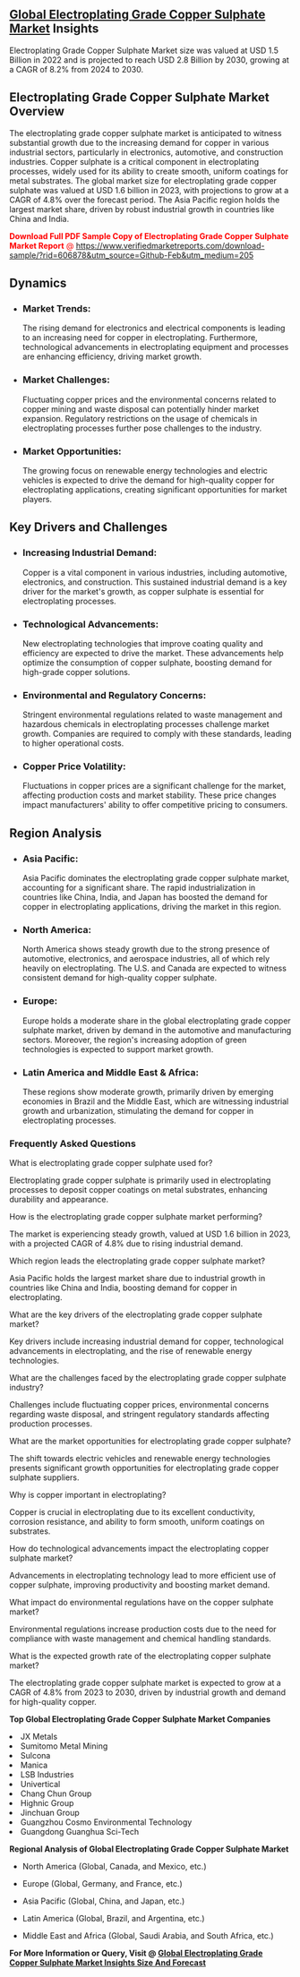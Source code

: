 <h2><a href="https://www.verifiedmarketreports.com/download-sample/?rid=606878&amp;utm_source=Github&amp;utm_medium=205" target="_blank">Global Electroplating Grade Copper Sulphate Market</a> Insights</h2><p>Electroplating Grade Copper Sulphate Market size was valued at USD 1.5 Billion in 2022 and is projected to reach USD 2.8 Billion by 2030, growing at a CAGR of 8.2% from 2024 to 2030.</p><p> <h2>Electroplating Grade Copper Sulphate Market Overview</h2> <p>The electroplating grade copper sulphate market is anticipated to witness substantial growth due to the increasing demand for copper in various industrial sectors, particularly in electronics, automotive, and construction industries. Copper sulphate is a critical component in electroplating processes, widely used for its ability to create smooth, uniform coatings for metal substrates. The global market size for electroplating grade copper sulphate was valued at USD 1.6 billion in 2023, with projections to grow at a CAGR of 4.8% over the forecast period. The Asia Pacific region holds the largest market share, driven by robust industrial growth in countries like China and India. <p><span class=""><span style="color: #ff0000;"><strong>Download Full PDF Sample Copy of Electroplating Grade Copper Sulphate Market Report</strong> @ </span><a href="https://www.verifiedmarketreports.com/download-sample/?rid=606878&amp;utm_source=Github-Feb&amp;utm_medium=205" target="_blank">https://www.verifiedmarketreports.com/download-sample/?rid=606878&amp;utm_source=Github-Feb&amp;utm_medium=205</a></span></p> <h2>Dynamics</h2> <ul> <li><h3>Market Trends:</h3> The rising demand for electronics and electrical components is leading to an increasing need for copper in electroplating. Furthermore, technological advancements in electroplating equipment and processes are enhancing efficiency, driving market growth.</li> <li><h3>Market Challenges:</h3> Fluctuating copper prices and the environmental concerns related to copper mining and waste disposal can potentially hinder market expansion. Regulatory restrictions on the usage of chemicals in electroplating processes further pose challenges to the industry.</li> <li><h3>Market Opportunities:</h3> The growing focus on renewable energy technologies and electric vehicles is expected to drive the demand for high-quality copper for electroplating applications, creating significant opportunities for market players.</li> </ul> <h2>Key Drivers and Challenges</h2> <ul> <li><h3>Increasing Industrial Demand:</h3> Copper is a vital component in various industries, including automotive, electronics, and construction. This sustained industrial demand is a key driver for the market's growth, as copper sulphate is essential for electroplating processes.</li> <li><h3>Technological Advancements:</h3> New electroplating technologies that improve coating quality and efficiency are expected to drive the market. These advancements help optimize the consumption of copper sulphate, boosting demand for high-grade copper solutions.</li> <li><h3>Environmental and Regulatory Concerns:</h3> Stringent environmental regulations related to waste management and hazardous chemicals in electroplating processes challenge market growth. Companies are required to comply with these standards, leading to higher operational costs.</li> <li><h3>Copper Price Volatility:</h3> Fluctuations in copper prices are a significant challenge for the market, affecting production costs and market stability. These price changes impact manufacturers' ability to offer competitive pricing to consumers.</li> </ul> <h2>Region Analysis</h2> <ul> <li><h3>Asia Pacific:</h3> Asia Pacific dominates the electroplating grade copper sulphate market, accounting for a significant share. The rapid industrialization in countries like China, India, and Japan has boosted the demand for copper in electroplating applications, driving the market in this region.</li> <li><h3>North America:</h3> North America shows steady growth due to the strong presence of automotive, electronics, and aerospace industries, all of which rely heavily on electroplating. The U.S. and Canada are expected to witness consistent demand for high-quality copper sulphate.</li> <li><h3>Europe:</h3> Europe holds a moderate share in the global electroplating grade copper sulphate market, driven by demand in the automotive and manufacturing sectors. Moreover, the region's increasing adoption of green technologies is expected to support market growth.</li> <li><h3>Latin America and Middle East & Africa:</h3> These regions show moderate growth, primarily driven by emerging economies in Brazil and the Middle East, which are witnessing industrial growth and urbanization, stimulating the demand for copper in electroplating processes.</li> </ul> <h3>Frequently Asked Questions</h3> <p>What is electroplating grade copper sulphate used for?</p> <p>Electroplating grade copper sulphate is primarily used in electroplating processes to deposit copper coatings on metal substrates, enhancing durability and appearance.</p> <p>How is the electroplating grade copper sulphate market performing?</p> <p>The market is experiencing steady growth, valued at USD 1.6 billion in 2023, with a projected CAGR of 4.8% due to rising industrial demand.</p> <p>Which region leads the electroplating grade copper sulphate market?</p> <p>Asia Pacific holds the largest market share due to industrial growth in countries like China and India, boosting demand for copper in electroplating.</p> <p>What are the key drivers of the electroplating grade copper sulphate market?</p> <p>Key drivers include increasing industrial demand for copper, technological advancements in electroplating, and the rise of renewable energy technologies.</p> <p>What are the challenges faced by the electroplating grade copper sulphate industry?</p> <p>Challenges include fluctuating copper prices, environmental concerns regarding waste disposal, and stringent regulatory standards affecting production processes.</p> <p>What are the market opportunities for electroplating grade copper sulphate?</p> <p>The shift towards electric vehicles and renewable energy technologies presents significant growth opportunities for electroplating grade copper sulphate suppliers.</p> <p>Why is copper important in electroplating?</p> <p>Copper is crucial in electroplating due to its excellent conductivity, corrosion resistance, and ability to form smooth, uniform coatings on substrates.</p> <p>How do technological advancements impact the electroplating copper sulphate market?</p> <p>Advancements in electroplating technology lead to more efficient use of copper sulphate, improving productivity and boosting market demand.</p> <p>What impact do environmental regulations have on the copper sulphate market?</p> <p>Environmental regulations increase production costs due to the need for compliance with waste management and chemical handling standards.</p> <p>What is the expected growth rate of the electroplating copper sulphate market?</p> <p>The electroplating grade copper sulphate market is expected to grow at a CAGR of 4.8% from 2023 to 2030, driven by industrial growth and demand for high-quality copper.</p> </p><p><strong>Top Global Electroplating Grade Copper Sulphate Market Companies</strong></p><div data-test-id=""><p><li>JX Metals</li><li> Sumitomo Metal Mining</li><li> Sulcona</li><li> Manica</li><li> LSB Industries</li><li> Univertical</li><li> Chang Chun Group</li><li> Highnic Group</li><li> Jinchuan Group</li><li> Guangzhou Cosmo Environmental Technology</li><li> Guangdong Guanghua Sci-Tech</li></p><div><strong>Regional Analysis of&nbsp;Global Electroplating Grade Copper Sulphate Market</strong></div><ul><li dir="ltr"><p dir="ltr">North America&nbsp;(Global, Canada, and Mexico, etc.)</p></li><li dir="ltr"><p dir="ltr">Europe (Global, Germany, and France, etc.)</p></li><li dir="ltr"><p dir="ltr">Asia Pacific&nbsp;(Global, China, and Japan, etc.)</p></li><li dir="ltr"><p dir="ltr">Latin America&nbsp;(Global, Brazil, and Argentina, etc.)</p></li><li dir="ltr">Middle East and Africa&nbsp;(Global, Saudi Arabia, and South Africa, etc.)</li></ul><p><strong>For More Information or Query, Visit @&nbsp;</strong><strong><a href="https://www.verifiedmarketreports.com/product/electroplating-grade-copper-sulphate-market/?utm_source=Github&amp;utm_medium=205" target="_blank">Global Electroplating Grade Copper Sulphate Market Insights Size And Forecast</a></strong></p></div>
